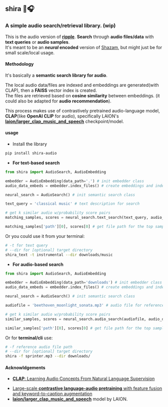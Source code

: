 ## shira 🔖🎧

### A simple audio search/retrieval library. (wip)

This is the audio version of [**ripple**](https://github.com/kelechi-c/ripple_net).
**Search** through **audio files/data** with **text queries** or **audio samples**.\
It's meant to be an **_neural_ encoded** version of [Shazam](https://www.shazam.com/), but might just be for small scale/local usage.

#### Methodology
It's basically a **semantic search library for audio**.

The local audio data/files are indexed and embeddings are generated(with CLAP), 
then a **FAISS** vector index is created.\
The files are retrieved based on **cosine similarity** between embeddings.
(it could also be adapted for **audio recommendation**).

This process makes use of contrastively pretrained audio-language model, **CLAP**(like **OpenAI CLIP** for audio), 
specifically LAION's **[laion/larger_clap_music_and_speech](https://huggingface.co/laion/larger_clap_music_and_speech)** checkpoint/model.

<!-- #### general info
#### usage -->
#### usage
- Install the library

```bash
pip install shira-audio
```

- **For text-based search**
```python
from shira import AudioSearch, AudioEmbedding

embedder = AudioEmbedding(data_path='.') # init embedder class
audio_data_embeds = embedder.index_files() # create embeddings and index audio files

neural_search = AudioSearch() # init semantic search class

text_query = 'classical music' # text description for search

# get k similar audio w/probability score pairs 
matching_samples, scores = neural_search.text_search(text_query, audio_data_embeds, k_count=5)

matching_samples['path'][0], scores[0] # get file path for the top sample
```

Or you could use it from your terminal:
```bash
# -t for text query 
# --dir for [optional] target directory 
shira_text -t instrumental --dir downloads/music
```

- **For audio-based search**
```python
from shira import AudioSearch, AudioEmbedding

embedder = AudioEmbedding(data_path='downloads') # init embedder class
audio_data_embeds = embedder.index_files() # create embeddings and index audio files

neural_search = AudioSearch() # init semantic search class

audiofile = 'beethoven_moonlight_sonata.mp3' # audio file for reference

# get k similar audio w/probability score pairs 
similar_samples, scores = neural_search.audio_search(audiofile, audio_data_embeds, k_count=4)

similar_samples['path'][0], scores[0] # get file path for the top sample
```

Or for **terminal/cli** use:
```bash
# -f reference audio file path 
# --dir for [optional] target directory 
shira -f sprinter.mp3 --dir downloads/
```

#### Acknowldgements
- [**CLAP**: Learning Audio Concepts From Natural Language Supervision](https://arxiv.org/abs/2206.04769)
<!-- - [**tinyCLAP**: Distilling Contrastive Language-Audio Pretrained models]()  -->
- [Large-scale **contrastive language-audio pretraining** with feature fusion and keyword-to-caption augmentation](https://arxiv.org/abs/2211.06687)
- [**laion/larger_clap_music_and_speech**](https://huggingface.co/laion/larger_clap_music_and_speech) model by LAION.